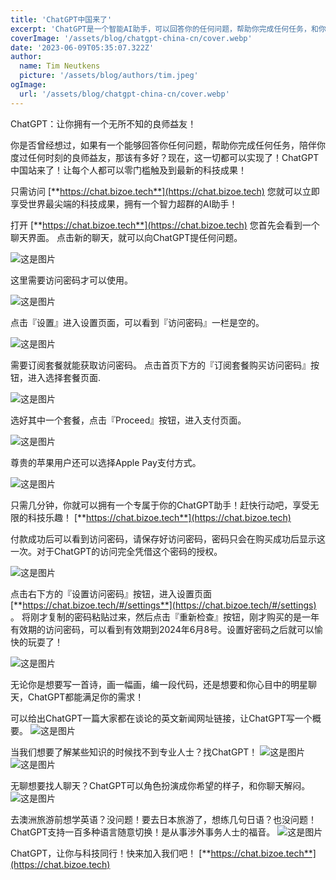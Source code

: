 ```yaml
---
title: 'ChatGPT中国来了'
excerpt: 'ChatGPT是一个智能AI助手，可以回答你的任何问题，帮助你完成任何任务，和你用任何语言聊天。要使用ChatGPT，你需要访问 https://chat.bizoe.tech 并订阅一个套餐来获取访问密码。然后你就可以享受世界上最尖端的科技成果，并和ChatGPT玩得开心。ChatGPT可以为你写摘要、诗歌、代码等等。它还可以扮演你最喜欢的明星或者教你外语。ChatGPT是你的博学而乐于助人的朋友，让你与科技同行。'
coverImage: '/assets/blog/chatgpt-china-cn/cover.webp'
date: '2023-06-09T05:35:07.322Z'
author:
  name: Tim Neutkens
  picture: '/assets/blog/authors/tim.jpeg'
ogImage:
  url: '/assets/blog/chatgpt-china-cn/cover.webp'
---
```


ChatGPT：让你拥有一个无所不知的良师益友！

你是否曾经想过，如果有一个能够回答你任何问题，帮助你完成任何任务，陪伴你度过任何时刻的良师益友，那该有多好？现在，这一切都可以实现了！ChatGPT中国站来了！让每个人都可以零门槛触及到最新的科技成果！

只需访问 [**https://chat.bizoe.tech**](https://chat.bizoe.tech) 您就可以立即享受世界最尖端的科技成果，拥有一个智力超群的AI助手！

打开 [**https://chat.bizoe.tech**](https://chat.bizoe.tech) 您首先会看到一个聊天界面。 点击新的聊天，就可以向ChatGPT提任何问题。

![这是图片](/assets/blog/chatgpt-china-cn/1.webp "Front Page")

这里需要访问密码才可以使用。

![这是图片](/assets/blog/chatgpt-china-cn/2.webp "Chat Page")

点击『设置』进入设置页面，可以看到『访问密码』一栏是空的。

![这是图片](/assets/blog/chatgpt-china-cn/3.webp "Settings Page")

需要订阅套餐就能获取访问密码。 点击首页下方的『订阅套餐购买访问密码』按钮，进入选择套餐页面.

![这是图片](/assets/blog/chatgpt-china-cn/4.webp "Payment Intent")

选好其中一个套餐，点击『Proceed』按钮，进入支付页面。 

![这是图片](/assets/blog/chatgpt-china-cn/5.webp "Payment Intent")

尊贵的苹果用户还可以选择Apple Pay支付方式。

![这是图片](/assets/blog/chatgpt-china-cn/15.webp "Payment Intent Apple Pay")

只需几分钟，你就可以拥有一个专属于你的ChatGPT助手！赶快行动吧，享受无限的科技乐趣！ [**https://chat.bizoe.tech**](https://chat.bizoe.tech)

付款成功后可以看到访问密码，请保存好访问密码，密码只会在购买成功后显示这一次。对于ChatGPT的访问完全凭借这个密码的授权。

![这是图片](/assets/blog/chatgpt-china-cn/8.webp "Payment Status")

点击右下方的『设置访问密码』按钮，进入设置页面 [**https://chat.bizoe.tech/#/settings**](https://chat.bizoe.tech/#/settings) 。 将刚才复制的密码粘贴过来，然后点击『重新检查』按钮，刚才购买的是一年有效期的访问密码，可以看到有效期到2024年6月8号。设置好密码之后就可以愉快的玩耍了！

![这是图片](/assets/blog/chatgpt-china-cn/6.webp "Payment Status")

无论你是想要写一首诗，画一幅画，编一段代码，还是想要和你心目中的明星聊天，ChatGPT都能满足你的需求！

可以给出ChatGPT一篇大家都在谈论的英文新闻网址链接，让ChatGPT写一个概要。 
![这是图片](/assets/blog/chatgpt-china-cn/7.webp "Summarize")

当我们想要了解某些知识的时候找不到专业人士？找ChatGPT！
![这是图片](/assets/blog/chatgpt-china-cn/10.webp "Summarize")
![这是图片](/assets/blog/chatgpt-china-cn/14.webp "Role Play Chat")

无聊想要找人聊天？ChatGPT可以角色扮演成你希望的样子，和你聊天解闷。
![这是图片](/assets/blog/chatgpt-china-cn/11.webp "Role Play Chat")

去澳洲旅游前想学英语？没问题！要去日本旅游了，想练几句日语？也没问题！ChatGPT支持一百多种语言随意切换！是从事涉外事务人士的福音。
![这是图片](/assets/blog/chatgpt-china-cn/13.webp "Role Play Chat")

ChatGPT，让你与科技同行！快来加入我们吧！ [**https://chat.bizoe.tech**](https://chat.bizoe.tech)

